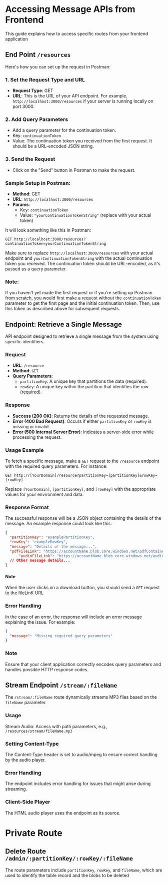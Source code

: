 # Accessing Message APIs from Frontend

This guide explains how to access specific routes from your frontend application

## End Point  `/resources`

Here's how you can set up the request in Postman:

### 1. Set the Request Type and URL

- **Request Type**: GET
- **URL**: This is the URL of your API endpoint. For example, `http://localhost:3000/resources` if your server is running locally on port 3000.

### 2. Add Query Parameters

- Add a query parameter for the continuation token. 
- Key: `continuationToken`
- Value: The continuation token you received from the first request. It should be a URL-encoded JSON string.

### 3. Send the Request

- Click on the "Send" button in Postman to make the request.

### Sample Setup in Postman:

- **Method**: GET
- **URL**: `http://localhost:3000/resources`
- **Params**:
   - Key: `continuationToken`
   - Value: `"yourContinuationTokenString"` (replace with your actual token)

It will look something like this in Postman:

```
GET http://localhost:3000/resources?continuationToken=yourContinuationTokenString
```

Make sure to replace `http://localhost:3000/resources` with your actual endpoint and `yourContinuationTokenString` with the actual continuation token you received. The continuation token should be URL-encoded, as it's passed as a query parameter.

### Note:

If you haven't yet made the first request or if you're setting up Postman from scratch, you would first make a request without the `continuationToken` parameter to get the first page and the initial continuation token. Then, use this token as described above for subsequent requests.


## Endpoint: Retrieve a Single Message
API endpoint designed to retrieve a single message from the system using specific identifiers.

### Request

- **URL**: `/resource`
- **Method**: `GET`
- **Query Parameters**:
  - `partitionKey`: A unique key that partitions the data (required).
  - `rowKey`: A unique key within the partition that identifies the row (required).

### Response

- **Success (200 OK)**: Returns the details of the requested message.
- **Error (400 Bad Request)**: Occurs if either `partitionKey` or `rowKey` is missing or invalid.
- **Error (500 Internal Server Error)**: Indicates a server-side error while processing the request.

### Usage Example

To fetch a specific message, make a `GET` request to the `/resource` endpoint with the required query parameters. For instance:

```
GET http://[YourDomain]/resource?partitionKey=[partitionKey]&rowKey=[rowKey]
```

Replace `[YourDomain]`, `[partitionKey]`, and `[rowKey]` with the appropriate values for your environment and data.

### Response Format

The successful response will be a JSON object containing the details of the message. An example response could look like this:

```json
{
  "partitionKey": "examplePartitionKey",
  "rowKey": "exampleRowKey",
  "message": "Details of the message...",
  "pdfFileLink": "https://accountName.blob.core.windows.net/pdfContainerName/fileName",
      "audioFileLink": "https://accountName.blob.core.windows.net/audioContainerName/fileName"
  // Other message details...
}
```
#### Note
When the user clicks on a download button, you should send a `GET` request to the fileLinK URL

### Error Handling

In the case of an error, the response will include an error message explaining the issue. For example:

```json
{
  "message": "Missing required query parameters"
}
```

### Note

Ensure that your client application correctly encodes query parameters and handles possible HTTP response codes.


## Stream Endpoint `/stream/:fileName`
The `/stream/:fileName` route dynamically streams MP3 files based on the `fileName` parameter.

### Usage 
Stream Audio: Access with path parameters, e.g., `/resources/stream/fileName.mp3`

### Setting Content-Type

The Content-Type header is set to audio/mpeg to ensure correct handling by the audio player.

### Error Handling

The endpoint includes error handling for issues that might arise during streaming.

### Client-Side Player

The HTML audio player uses the endpoint as its source.

# Private Route 

## Delete Route `/admin/:partitionKey/:rowKey/:fileName`

The route parameters include `partitionKey`, `rowKey`, and `fileName`, which are used to identify the table record and the blobs to be deleted

